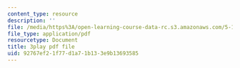 ```yaml
---
content_type: resource
description: ''
file: /media/https%3A/open-learning-course-data-rc.s3.amazonaws.com/5-111-principles-of-chemical-science-fall-2008/92767ef21f77d1a71b133e9b13693585_iWZDVWdtjMY.pdf
file_type: application/pdf
resourcetype: Document
title: 3play pdf file
uid: 92767ef2-1f77-d1a7-1b13-3e9b13693585
---
```

